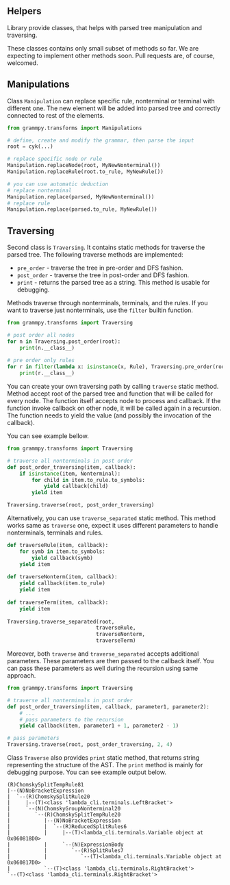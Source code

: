 ## Helpers

Library provide classes, that helps with parsed tree manipulation and traversing.

These classes contains only small subset of methods so far. 
We are expecting to implement other methods soon.
Pull requests are, of course, welcomed.


## Manipulations

Class `Manipulation` can replace specific rule, nonterminal or terminal with different one.
The new element will be added into parsed tree and correctly connected to rest of the elements.

```python
from grammpy.transforms import Manipulations

# define, create and modify the grammar, then parse the input
root = cyk(...)

# replace specific node or rule
Manipulation.replaceNode(root, MyNewNonterminal())
Manipulation.replaceRule(root.to_rule, MyNewRule())

# you can use automatic deduction
# replace nonterminal
Manipulation.replace(parsed, MyNewNonterminal())
# replace rule
Manipulation.replace(parsed.to_rule, MyNewRule())
```


## Traversing

Second class is `Traversing`. 
It contains static methods for traverse the parsed tree.
The following traverse methods are implemented:
- `pre_order` - traverse the tree in pre-order and DFS fashion.
- `post_order` - traverse the tree in post-order and DFS fashion.
- `print` - returns the parsed tree as a string. This method is usable for debugging.

Methods traverse through nonterminals, terminals, and the rules. 
If you want to traverse just nonterminals, use the `filter` builtin function.

```python
from grammpy.transforms import Traversing

# post order all nodes
for n in Traversing.post_order(root):
    print(n.__class__)
    
# pre order only rules
for r in filter(lambda x: isinstance(x, Rule), Traversing.pre_order(root)):
    print(r.__class__)
```

You can create your own traversing path by calling `traverse` static method.
Method accept root of the parsed tree and function that will be called for every node.
The function itself accepts node to process and callback.
If the function invoke callback on other node, it will be called again in a recursion.
The function needs to yield the value (and possibly the invocation of the callback).

You can see example bellow.

```python
from grammpy.transforms import Traversing

# traverse all nonterminals in post order
def post_order_traversing(item, callback):
    if isinstance(item, Nonterminal):
        for child in item.to_rule.to_symbols:
            yield callback(child)
        yield item

Traversing.traverse(root, post_order_traversing)
```

Alternatively, you can use `traverse_separated` static method.
This method works same as `traverse` one, expect it uses different parameters to handle nonterminals, terminals and rules.

```python
def traverseRule(item, callback):
    for symb in item.to_symbols:
        yield callback(symb)
    yield item
    
def traverseNonterm(item, callback):
    yield callback(item.to_rule)
    yield item
    
def traverseTerm(item, callback):
    yield item
    
Traversing.traverse_separated(root, 
                             traverseRule, 
                             traverseNonterm, 
                             traverseTerm)
```

Moreover, both `traverse` and `traverse_separated` accepts additional parameters.
These parameters are then passed to the callback itself.
You can pass these parameters as well during the recursion using same approach.

```python
from grammpy.transforms import Traversing

# traverse all nonterminals in post order
def post_order_traversing(item, callback, parameter1, parameter2):
    # ...
    # pass parameters to the recursion
    yield callback(item, parameter1 + 1, parameter2 - 1)

# pass parameters
Traversing.traverse(root, post_order_traversing, 2, 4)

```


Class `Traverse` also provides `print` static method, that returns string representing the structure of the AST.
The `print` method is mainly for debugging purpose.
You can see example output below.

```text
(R)ChomskySplitTempRule81
|--(N)NoBracketExpression
|  `--(R)ChomskySplitRule20
|     |--(T)<class 'lambda_cli.terminals.LeftBracket'>
|     `--(N)ChomskyGroupNonterminal20
|        `--(R)ChomskySplitTempRule20
|           |--(N)NoBracketExpression
|           |  `--(R)ReducedSplitRules6
|           |     |--(T)<lambda_cli.terminals.Variable object at 0x060818D0>
|           |     `--(N)ExpressionBody
|           |        `--(R)SplitRules7
|           |           `--(T)<lambda_cli.terminals.Variable object at 0x060817D0>
|           `--(T)<class 'lambda_cli.terminals.RightBracket'>
`--(T)<class 'lambda_cli.terminals.RightBracket'>
```
